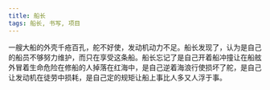 ```yaml
---
title: 船长
tags: 船长, 书写, 项目
---
```



一艘大船的外壳千疮百孔，舵不好使，发动机动力不足。船长发现了，认为是自己的船员不够努力维护，而只在享受这条船。船长忘记了是自己开着船冲撞让在船舷外冒着生命危险在修船的人掉落在红海中，是自己逆着海浪行使损坏了舵，是自己让发动机在徒劳中损耗，是自己定的规矩让船上事比人多又人浮于事。

